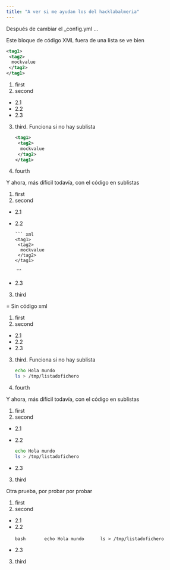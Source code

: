 ```yaml
---
title: "A ver si me ayudan los del hacklabalmeria"
---
```


Después de cambiar el _config.yml ...

Este bloque de código XML fuera de una lista se ve bien

``` xml
<tag1>
 <tag2>
  mockvalue
 </tag2>
</tag1>
```
1. first
2. second
  * 2.1
  * 2.2
  * 2.3
3. third. Funciona si no hay sublista

   ``` xml
   <tag1>
    <tag2>
     mockvalue
    </tag2>
   </tag1>
   ```
   
4. fourth

Y ahora, más díficil todavía, con el código en sublistas

1. first
2. second
  * 2.1
  * 2.2
  
        ``` xml
        <tag1>
         <tag2>
          mockvalue
         </tag2>
        </tag1>
        ```
       
  * 2.3
3. third

= Sin código xml

1. first
2. second
  * 2.1
  * 2.2
  * 2.3
3. third. Funciona si no hay sublista

   ``` bash
   echo Hola mundo 
   ls > /tmp/listadofichero
   ```
   
4. fourth

Y ahora, más díficil todavía, con el código en sublistas

1. first
2. second
  * 2.1
  * 2.2

    ``` bash
    echo Hola mundo 
    ls > /tmp/listadofichero
    ```
    
  * 2.3
3. third

Otra prueba, por probar por probar

1. first
2. second
  * 2.1
  * 2.2

       ``` bash
       echo Hola mundo 
       ls > /tmp/listadofichero
       ```
    
  * 2.3
3. third


